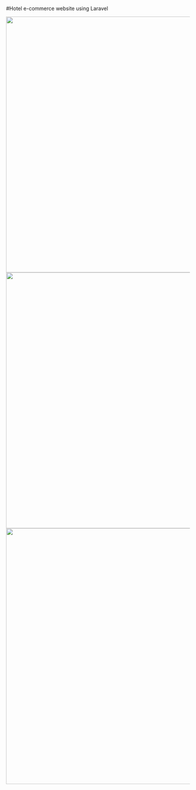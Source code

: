 #Hotel e-commerce website using Laravel

<img src="https://s1.postimg.org/82g9idubun/myscr.png" width="700px">
<img src="https://s1.postimg.org/4svuvifzlr/Untitled.png" width="700px">
<img src="https://s1.postimg.org/21zk1m3ta7/Untitled.png" width="700px">
